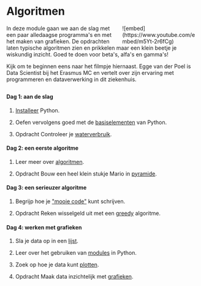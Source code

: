 <style>
div.embed
{
	margin:0 ! important;
}
</style>

# Algoritmen

<div style="width: 40%; float:right; margin-left: 2em;">
![embed](https://www.youtube.com/embed/m5Yt-2r6fCg)
</div>

In deze module gaan we aan de slag met een paar alledaagse programma's en met het maken van grafieken. De opdrachten laten typische algoritmen zien en prikkelen maar een klein beetje je wiskundig inzicht. Goed te doen voor beta's, alfa's en gamma's!

Kijk om te beginnen eens naar het filmpje hiernaast. Egge van der Poel is Data Scientist bij het Erasmus MC en vertelt over zijn ervaring met programmeren en dataverwerking in dit ziekenhuis.

<p style="margin-top:2em;"></p>

#### Dag 1: aan de slag

1. [Installeer](/python/installatie) Python.

2. Oefen vervolgens goed met de [basiselementen](/python/basiselementen) van Python.

3. <span class="label label-primary">Opdracht</span> Controleer je [waterverbruik](/algoritmen/water).

#### Dag 2: een eerste algoritme

1. Leer meer over [algoritmen](/python/algoritmen).

2. <span class="label label-primary">Opdracht</span> Bouw een heel klein stukje Mario in [pyramide](/algoritmen/pyramide).

#### Dag 3: een serieuzer algoritme

1. Begrijp hoe je ["mooie code"](/python/stijl) kunt schrijven.

2. <span class="label label-primary">Opdracht</span> Reken wisselgeld uit met een [greedy](/algoritmen/greedy) algoritme.

#### Dag 4: werken met grafieken

1. Sla je data op in een [lijst](/python/lijsten).

2. Leer over het gebruiken van [modules](/python/modules) in Python.

3. Zoek op hoe je data kunt [plotten](/python/plot).

4. <span class="label label-primary">Opdracht</span> Maak data inzichtelijk met [grafieken](/algoritmen/grafieken).

